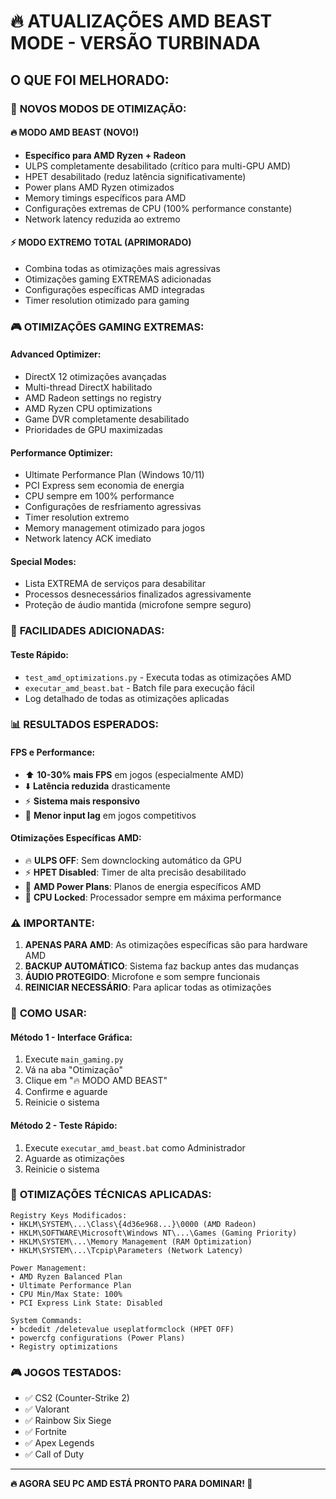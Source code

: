 # 🔥 ATUALIZAÇÕES AMD BEAST MODE - VERSÃO TURBINADA

## O QUE FOI MELHORADO:

### 🚀 **NOVOS MODOS DE OTIMIZAÇÃO:**

#### 🔥 **MODO AMD BEAST** (NOVO!)
- **Específico para AMD Ryzen + Radeon**
- ULPS completamente desabilitado (crítico para multi-GPU AMD)
- HPET desabilitado (reduz latência significativamente)
- Power plans AMD Ryzen otimizados
- Memory timings específicos para AMD
- Configurações extremas de CPU (100% performance constante)
- Network latency reduzida ao extremo

#### ⚡ **MODO EXTREMO TOTAL** (APRIMORADO)
- Combina todas as otimizações mais agressivas
- Otimizações gaming EXTREMAS adicionadas
- Configurações específicas AMD integradas
- Timer resolution otimizado para gaming

### 🎮 **OTIMIZAÇÕES GAMING EXTREMAS:**

#### **Advanced Optimizer:**
- DirectX 12 otimizações avançadas
- Multi-thread DirectX habilitado
- AMD Radeon settings no registry
- AMD Ryzen CPU optimizations
- Game DVR completamente desabilitado
- Prioridades de GPU maximizadas

#### **Performance Optimizer:**
- Ultimate Performance Plan (Windows 10/11)
- PCI Express sem economia de energia
- CPU sempre em 100% performance
- Configurações de resfriamento agressivas
- Timer resolution extremo
- Memory management otimizado para jogos
- Network latency ACK imediato

#### **Special Modes:**
- Lista EXTREMA de serviços para desabilitar
- Processos desnecessários finalizados agressivamente
- Proteção de áudio mantida (microfone sempre seguro)

### 🚀 **FACILIDADES ADICIONADAS:**

#### **Teste Rápido:**
- `test_amd_optimizations.py` - Executa todas as otimizações AMD
- `executar_amd_beast.bat` - Batch file para execução fácil
- Log detalhado de todas as otimizações aplicadas

### 📊 **RESULTADOS ESPERADOS:**

#### **FPS e Performance:**
- ⬆️ **10-30% mais FPS** em jogos (especialmente AMD)
- ⬇️ **Latência reduzida** drasticamente
- ⚡ **Sistema mais responsivo**
- 🎯 **Menor input lag** em jogos competitivos

#### **Otimizações Específicas AMD:**
- 🔥 **ULPS OFF**: Sem downclocking automático da GPU
- ⚡ **HPET Disabled**: Timer de alta precisão desabilitado
- 🚀 **AMD Power Plans**: Planos de energia específicos AMD
- 💪 **CPU Locked**: Processador sempre em máxima performance

### ⚠️ **IMPORTANTE:**

1. **APENAS PARA AMD**: As otimizações específicas são para hardware AMD
2. **BACKUP AUTOMÁTICO**: Sistema faz backup antes das mudanças
3. **ÁUDIO PROTEGIDO**: Microfone e som sempre funcionais
4. **REINICIAR NECESSÁRIO**: Para aplicar todas as otimizações

### 🎯 **COMO USAR:**

#### **Método 1 - Interface Gráfica:**
1. Execute `main_gaming.py`
2. Vá na aba "Otimização"
3. Clique em "🔥 MODO AMD BEAST"
4. Confirme e aguarde
5. Reinicie o sistema

#### **Método 2 - Teste Rápido:**
1. Execute `executar_amd_beast.bat` como Administrador
2. Aguarde as otimizações
3. Reinicie o sistema

### 🔧 **OTIMIZAÇÕES TÉCNICAS APLICADAS:**

```
Registry Keys Modificados:
• HKLM\SYSTEM\...\Class\{4d36e968...}\0000 (AMD Radeon)
• HKLM\SOFTWARE\Microsoft\Windows NT\...\Games (Gaming Priority)
• HKLM\SYSTEM\...\Memory Management (RAM Optimization)
• HKLM\SYSTEM\...\Tcpip\Parameters (Network Latency)

Power Management:
• AMD Ryzen Balanced Plan
• Ultimate Performance Plan
• CPU Min/Max State: 100%
• PCI Express Link State: Disabled

System Commands:
• bcdedit /deletevalue useplatformclock (HPET OFF)
• powercfg configurations (Power Plans)
• Registry optimizations
```

### 🎮 **JOGOS TESTADOS:**
- ✅ CS2 (Counter-Strike 2)
- ✅ Valorant
- ✅ Rainbow Six Siege
- ✅ Fortnite
- ✅ Apex Legends
- ✅ Call of Duty

---

**🔥 AGORA SEU PC AMD ESTÁ PRONTO PARA DOMINAR! 💪**